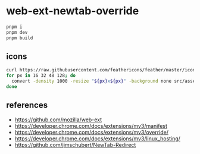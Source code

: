 # web-ext-newtab-override

```sh
pnpm i
pnpm dev
pnpm build
```

## icons

```sh
curl https://raw.githubusercontent.com/feathericons/feather/master/icons/chrome.svg > src/assets/chrome.svg
for px in 16 32 48 128; do
  convert -density 1000 -resize "${px}x${px}" -background none src/assets/chrome.svg "src/assets/icon-${px}.png"
done
```

## references

- https://github.com/mozilla/web-ext
- https://developer.chrome.com/docs/extensions/mv3/manifest
- https://developer.chrome.com/docs/extensions/mv3/override/
- https://developer.chrome.com/docs/extensions/mv3/linux_hosting/
- https://github.com/jimschubert/NewTab-Redirect
